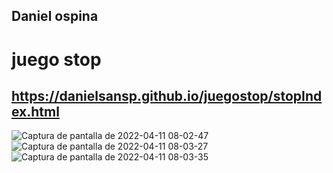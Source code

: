 
## Daniel ospina

# juego stop 

## https://danielsansp.github.io/juegostop/stopIndex.html
![Captura de pantalla de 2022-04-11 08-02-47](https://user-images.githubusercontent.com/91626236/162746951-1ccc950b-e190-46b8-8e68-181e6e35774b.png)
![Captura de pantalla de 2022-04-11 08-03-27](https://user-images.githubusercontent.com/91626236/162746966-8259ef80-8ef6-48fb-9123-21b625568703.png)
![Captura de pantalla de 2022-04-11 08-03-35](https://user-images.githubusercontent.com/91626236/162746984-472b15ac-a6f8-4c64-bf89-48b0741af682.png)

